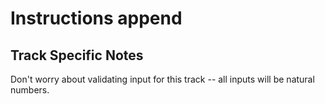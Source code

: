 # Instructions append

## Track Specific Notes

Don't worry about validating input for this track -- all inputs will be natural numbers.
